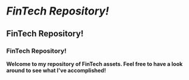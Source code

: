 # *FinTech Repository!*
## FinTech Repository!
### FinTech Repository!

**Welcome to my repository of FinTech assets.
Feel free to have a look around to see what I've accomplished!**

